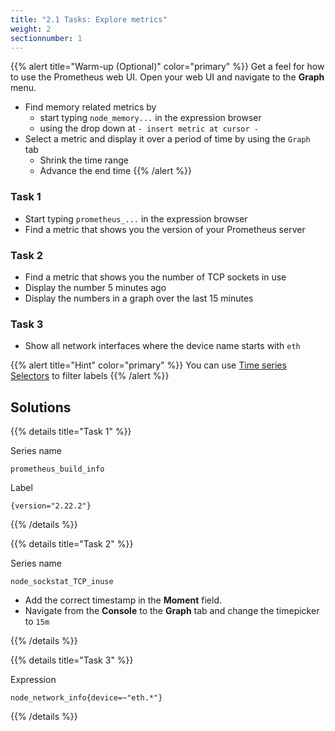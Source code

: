 ```yaml
---
title: "2.1 Tasks: Explore metrics"
weight: 2
sectionnumber: 1
---
```


{{% alert title="Warm-up (Optional)" color="primary" %}}
Get a feel for how to use the Prometheus web UI. Open your web UI and navigate to the **Graph** menu.

* Find memory related metrics by
  * start typing `node_memory...` in the expression browser
  * using the drop down at `- insert metric at cursor -`
* Select a metric and display it over a period of time by using the `Graph` tab
  * Shrink the time range
  * Advance the end time
{{% /alert %}}

### Task 1

* Start typing `prometheus_...` in the expression browser
* Find a metric that shows you the version of your Prometheus server

### Task 2

* Find a metric that shows you the number of TCP sockets in use
* Display the number 5 minutes ago
* Display the numbers in a graph over the last 15 minutes

### Task 3

* Show all network interfaces where the device name starts with `eth`

{{% alert title="Hint" color="primary" %}}
You can use [Time series Selectors](https://prometheus.io/docs/prometheus/latest/querying/basics/#time-series-selectors) to filter labels
{{% /alert %}}

## Solutions

{{% details title="Task 1" %}}

Series name
```promql
prometheus_build_info
```

Label
```promql
{version="2.22.2"}
```

{{% /details %}}

{{% details title="Task 2" %}}

Series name
```promql
node_sockstat_TCP_inuse
```

* Add the correct timestamp in the **Moment** field.
* Navigate from the **Console** to the **Graph** tab and change the timepicker to `15m`

{{% /details %}}

{{% details title="Task 3" %}}

Expression
```promql
node_network_info{device=~"eth.*"}
```

{{% /details %}}
